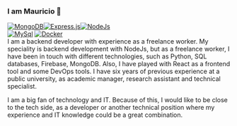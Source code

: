 ### I am Mauricio  👋
[![MongoDB][mongodb-shield]][mongoDB-url][![Express.js][expressjs-shield]][expressjs-url][![NodeJs][nodejs-shield]][node-url]<br/>
[![MySql][mysql-shield]][mysql-url]
[![Docker][docker-shield]][docker-url] <br/>
I am a backend developer with experience as a freelance worker. 
My speciality is backend development with NodeJs, but as a freelance worker, I have been in touch with different technologies, such as Python, SQL databases, Firebase, MongoDB. 
Also, I have played with React as a frontend tool and some DevOps tools. 
I have six years of previous experience at a public university, as academic manager, research assistant and technical specialist.

I am a big fan of technology and IT. Because of this, I would like to be close to the tech side, as a developer or another technical position where my experience and IT knowledge could be a great combination.



<!--
**molro/molro** is a ✨ _special_ ✨ repository because its `README.md` (this file) appears on your GitHub profile.

Here are some ideas to get you started:

- 🔭 I’m currently working on ...
- 🌱 I’m currently learning ...
- 👯 I’m looking to collaborate on ...
- 🤔 I’m looking for help with ...
- 💬 Ask me about ...
- 📫 How to reach me: ...
- 😄 Pronouns: ...
- ⚡ Fun fact: ...
-->
[nodejs-shield]: https://img.shields.io/badge/node.js-6DA55F?style=for-the-badge&logo=node.js&logoColor=white
[node-url]: https://nodejs.org/en/
[expressjs-shield]: https://img.shields.io/badge/express.js-%23404d59.svg?style=for-the-badge&logo=express&logoColor=%2361DAFB
[expressjs-url]: https://expressjs.com
[mongoDB-shield]: https://img.shields.io/badge/MongoDB-%234ea94b.svg?style=for-the-badge&logo=mongodb&logoColor=white
[mongoDB-url]: https://www.mongodb.com

[mysql-shield]:https://img.shields.io/badge/mysql-%2300f.svg?style=for-the-badge&logo=mysql&logoColor=white
[mysql-url]:https://www.mysql.com

[mongoose-shield]: https://img.shields.io/badge/mongoose-6.6.5-red
[mongoose-url]: https://mongoosejs.com


[docker-shield]:https://img.shields.io/badge/docker-%230db7ed.svg?style=for-the-badge&logo=docker&logoColor=white
[docker-url]: https://www.docker.com

